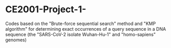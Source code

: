 # CE2001-Project-1-
Codes based on the "Brute-force sequential search" method and "KMP algorithm" for determining exact occurrences of a query sequence in a DNA sequence (the "SARS-CoV-2 isolate Wuhan-Hu-1" and "homo-sapiens" genomes)
